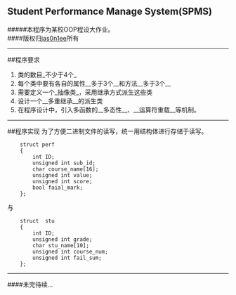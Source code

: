 Student Performance Manage System(SPMS)
-----
#####本程序为某校OOP程设大作业。  
####版权归[jas0n1ee](mailto:i@jas0n1ee.me)所有  

-----
##程序要求
1. 类的数目_不少于4个_  
2. 每个类中要有各自的属性__多于3个__和方法__多于3个__  
3. 需要定义一个_抽像类_，采用继承方式派生这些类
4. 设计一个__多重继承__的派生类
5. 在程序设计中，引入多函数的__多态性__、__运算符重载__等机制。  

-----
##程序实现
为了方便二进制文件的读写，统一用结构体进行存储于读写。  

		struct perf
		{
			int ID;
			unsigned int sub_id;
			char course_name[16];
			unsigned int value;
			unsigned int score;
			bool faial_mark;
		}; 

与  

		struct  stu
		{
			int ID;
			unsigned int grade;
			char stu_name[10]; 
			unsigned int course_num;
			unsigned int fail_sum;
		};

-----
####未完待续...
